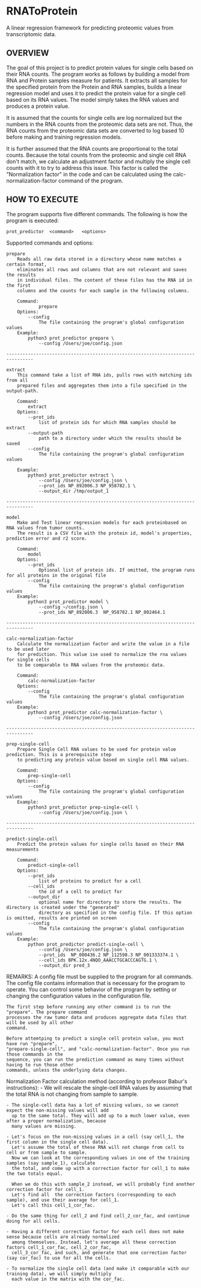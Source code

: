 # RNAToProtein
A linear regression framework for predicting proteomic values from transcriptomic data.

OVERVIEW
--------
The goal of this project is to predict protein values for single cells based on their RNA counts.
The program works as follows by building a model from RNA and Protein samples measure for
patients. It extracts all samples for the specified protein from the Protein and RNA samples,
builds a linear regression model and uses it to predict the protein value for a single cell
based on its RNA values. The model simply takes the RNA values and produces a protein value.

It is assumed that the counts for single cells are log normalized but the numbers in the
RNA counts from the proteomic data sets are not. Thus, the RNA counts from the proteomic
data sets are converted to log based 10 before making and training regression models.

It is further assumed that the RNA counts are proportional to the total counts. Because
the total counts from the proteomic and single cell RNA don't match, we calculate an
adjustment factor and multiply the single cell counts with it to try to address this
issue. This factor is called the "Normalization factor" in the code and can be calculated
using the calc-normalization-factor command of the program.

HOW TO EXECUTE
--------------
The program supports five different commands. The following is how the program is executed:

    prot_predictor  <command>   <options>

Supported commands and options:

    prepare
        Reads all raw data stored in a directory whose name matches a certain format,
        eliminates all rows and columns that are not relevant and saves the results
        in individual files. The content of these files has the RNA id in the first
        columns and the counts for each sample in the following columns.

        Command:
                prepare
        Options:
            --config
                The file containing the program's global configuration values
        Example:
            python3 prot_predictor prepare \
                --config /Users/joe/config.json

    --------------------------------------------------------------------------------

    extract
        This command take a list of RNA ids, pulls rows with matching ids from all
        prepared files and aggregates them into a file specified in the output-path.

        Command:
            extract
        Options:
            --prot_ids
                list of protein ids for which RNA samples should be extract
            --output-path
                path to a directory under which the results should be saved
            --config
                The file containing the program's global configuration values

        Example:
            python3 prot_predictor extract \
                --config /Users/joe/config.json \
                --prot_ids NP_892006.3 NP_958782.1 \
                --output_dir /tmp/output_1

    --------------------------------------------------------------------------------

    model
        Make and Test linear regression models for each proteinbased on RNA values from tumor counts.
        The result is a CSV file with the protein id, model's properties, prediction error and r2 score.

        Command:
            model
        Options:
            --prot_ids
                Optional list of protein ids. If omitted, the program runs for all proteins in the original file
            --config
                The file containing the program's global configuration values
        Example:
            python3 prot_predictor model \
                --config ~/config.json \
                --prot_ids NP_892006.3  NP_958782.1 NP_002464.1

    --------------------------------------------------------------------------------

    calc-normalization-factor
        Calculate the normalization factor and write the value in a file to be used later
        for prediction. This value ise used to normalize the rna values for single cells
        to be comparable to RNA values from the proteomic data.

        Command:
            calc-normalization-factor
        Options:
            --config
                The file containing the program's global configuration values
        Example:
            python3 prot_predictor calc-normalization-factor \
                --config /Users/joe/config.json

    --------------------------------------------------------------------------------

    prep-single-cell
        Prepare Single Cell RNA values to be used for protein value prediction. This is a prerequisite step
        to predicting any protein value based on single cell RNA values.

        Command:
            prep-single-cell
        Options:
            --config
                The file containing the program's global configuration values
        Example:
            python3 prot_predictor prep-single-cell \
                --config /Users/joe/config.json \

    --------------------------------------------------------------------------------

    predict-single-cell
        Predict the protein values for single cells based on their RNA measurements

        Command:
            predict-single-cell
        Options:
            --prot_ids
                list of proteins to predict for a cell
            --cell_ids
                the id of a cell to predict for
            --output_dir
                optional name for directory to store the results. The directory is created under the "generated"
                directory as specified in the config file. If this option is omitted, results are printed on screen
            --config
                The file containing the program's global configuration values
        Example:
            python prot_predictor predict-single-cell \
                --config /Users/joe/config.json \
                --prot_ids  NP_000436.2 NP_112598.3 NP_001333374.1 \
                --cell_ids BPK.12x.4NQO_AAACCTGCACCCAGTG.1 \
                --output_dir pred_3



REMARKS:
    A config file must be supplied to the program for all commands. The config file contains information
    that is necessary for the program to operate. You can control some behavior of the program by setting
    or changing the configuration values in the configuration file.

    The first step before running any other command is to run the "prepare". The prepare command
    processes the raw tumor data and produces aggregate data files that will be used by all other
    command.

    Before attemtping to predict a single cell protein value, you must have run "prepare",
    "prepare-single-cell", and "calc-normalization-factor". Once you run those commands in the
    sequence, you can run the prediction command as many times without having to run those other
    commands, unless the underlying data changes.


Normalization Factor calculation method (according to professor Babur's instructions):
    - We will rescale the single-cell RNA values by assuming that the total RNA is not changing from sample to sample.

    - The single-cell data has a lot of missing values, so we cannot expect the non-missing values will add
      up to the same total. They will add up to a much lower value, even after a proper normalization, because
      many values are missing.

    - Let's focus on the non-missing values in a cell (say cell_1, the first column in the single cell data).
      Let's assume the total of these RNA will not change from cell to cell or from sample to sample.
      Now we can look at the corresponding values in one of the training samples (say sample_1), calculate
      the total, and come up with a correction factor for cell_1 to make the two totals equal.

      When we do this with sample_2 instead, we will probably find another correction factor for cell_1.
      Let's find all  the correction factors (corresponding to each sample), and use their average for cell_1.
      Let's call this cell_1_cor_fac.

    - Do the same thing for cell_2 and find cell_2_cor_fac, and continue doing for all cells.

    - Having a different correction factor for each cell does not make sense because cells are already normalized
      among themselves. Instead, let's average all these correction factors cell_1_cor_fac, cell_2_cor_fac,
      cell_3_cor_fac, and such, and generate that one correction factor (say cor_fac) to use for all the cells.

    - To normalize the single cell data (and make it comparable with our training data), we will simply multiply
      each value in the matrix with the cor_fac.
